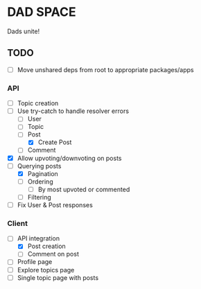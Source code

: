 # DAD SPACE

Dads unite!

## TODO

- [ ] Move unshared deps from root to appropriate packages/apps

### API

- [ ] Topic creation
- [ ] Use try-catch to handle resolver errors
  - [ ] User
  - [ ] Topic
  - [ ] Post
    - [x] Create Post
  - [ ] Comment
- [x] Allow upvoting/downvoting on posts
- [ ] Querying posts
  - [x] Pagination
  - [ ] Ordering
    - [ ] By most upvoted or commented
  - [ ] Filtering
- [ ] Fix User & Post responses

### Client

- [ ] API integration
  - [x] Post creation
  - [ ] Comment on post
- [ ] Profile page
- [ ] Explore topics page
- [ ] Single topic page with posts
